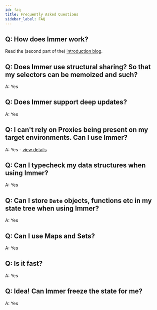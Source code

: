 ```yaml
---
id: faq
title: Frequently Asked Questions
sidebar_label: FAQ
---
```


<center>
<div data-ea-publisher="immerjs" data-ea-type="image" class="horizontal bordered"></div>
</center>

## Q: How does Immer work?

Read the (second part of the) [introduction blog](https://medium.com/@mweststrate/introducing-immer-immutability-the-easy-way-9d73d8f71cb3).

## Q: Does Immer use structural sharing? So that my selectors can be memoized and such?

A: Yes

## Q: Does Immer support deep updates?

A: Yes

## Q: I can't rely on Proxies being present on my target environments. Can I use Immer?

A: Yes - [view details](installation#immer-on-older-javascript-environments)

## Q: Can I typecheck my data structures when using Immer?

A: Yes

## Q: Can I store `Date` objects, functions etc in my state tree when using Immer?

A: Yes

## Q: Can I use Maps and Sets?

A: Yes

## Q: Is it fast?

A: Yes

## Q: Idea! Can Immer freeze the state for me?

A: Yes

